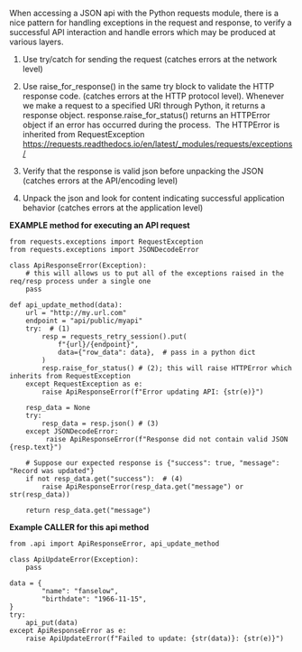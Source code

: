 When accessing a JSON api with the Python requests module, there is a nice pattern for handling exceptions in the request and response, to verify a successful API interaction and handle errors which may be produced at various layers.

1) Use try/catch for sending the request (catches errors at the network level)
2) Use raise_for_response() in the same try block to validate the HTTP response code. (catches errors at the HTTP protocol level). Whenever we make a request to a specified URI through Python, it returns a response object.
response.raise_for_status() returns an HTTPError object if an error has occurred during the process.  The HTTPError is inherited from RequestException
https://requests.readthedocs.io/en/latest/_modules/requests/exceptions/

3) Verify that the response is valid json before unpacking the JSON (catches errors at the API/encoding level)
4) Unpack the json and look for content indicating successful application behavior (catches errors at the application level)

**EXAMPLE method for executing an API request**
```
from requests.exceptions import RequestException
from requests.exceptions import JSONDecodeError

class ApiResponseError(Exception):
    # this will allows us to put all of the exceptions raised in the req/resp process under a single one
    pass

def api_update_method(data):
    url = "http://my.url.com"
    endpoint = "api/public/myapi"
    try:  # (1)
        resp = requests_retry_session().put(
            f"{url}/{endpoint}",
            data={"row_data": data},  # pass in a python dict
        )
        resp.raise_for_status() # (2); this will raise HTTPError which inherits from RequestException
    except RequestException as e:
        raise ApiResponseError(f"Error updating API: {str(e)}")

    resp_data = None
    try:
        resp_data = resp.json() # (3)
    except JSONDecodeError:
         raise ApiResponseError(f"Response did not contain valid JSON {resp.text}")

    # Suppose our expected response is {"success": true, "message": "Record was updated"}
    if not resp_data.get("success"):  # (4)
        raise ApiResponseError(resp_data.get("message") or str(resp_data))

    return resp_data.get("message")
```

**Example CALLER for this api method**
```
from .api import ApiResponseError, api_update_method

class ApiUpdateError(Exception):
    pass

data = {
        "name": "fanselow",
        "birthdate": "1966-11-15",
}
try:
    api_put(data)
except ApiResponseError as e:
    raise ApiUpdateError(f"Failed to update: {str(data)}: {str(e)}")
```
